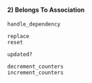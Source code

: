 #### 2) Belongs To Association

```
handle_dependency

replace
reset

updated?

decrement_counters
increment_counters
```
